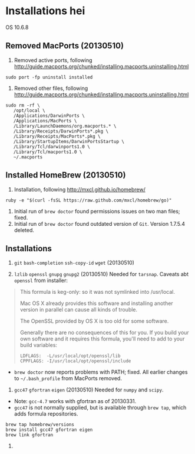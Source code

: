 # Installations hei

OS 10.6.8

## Removed MacPorts (20130510)
 1. Removed active ports, following http://guide.macports.org/chunked/installing.macports.uninstalling.html

 ```
sudo port -fp uninstall installed
```

 1. Removed other files, following http://guide.macports.org/chunked/installing.macports.uninstalling.html

 ```
sudo rm -rf \
    /opt/local \
    /Applications/DarwinPorts \
    /Applications/MacPorts \
    /Library/LaunchDaemons/org.macports.* \
    /Library/Receipts/DarwinPorts*.pkg \
    /Library/Receipts/MacPorts*.pkg \
    /Library/StartupItems/DarwinPortsStartup \
    /Library/Tcl/darwinports1.0 \
    /Library/Tcl/macports1.0 \
    ~/.macports
```

## Installed HomeBrew (20130510)

 1. Installation, following http://mxcl.github.io/homebrew/

 ```
ruby -e "$(curl -fsSL https://raw.github.com/mxcl/homebrew/go)"
```

 1. Initial run of `brew doctor` found permissions issues on two man files; fixed. 
 1. Initial run of `brew doctor` found outdated version of `Git`. Version 1.7.5.4 deleted.

## Installations

 1. `git` `bash-completion` `ssh-copy-id` `wget` (20130510)

 1. `lzlib` `openssl` `gnupg` `gnupg2` (20130510) Needed for `tarsnap`. Caveats abt `openssl` from installer:

 > This formula is keg-only: so it was not symlinked into /usr/local.
 > 
 > Mac OS X already provides this software and installing another version in
 > parallel can cause all kinds of trouble.
 > 
 > The OpenSSL provided by OS X is too old for some software.
 > 
 > Generally there are no consequences of this for you. If you build your
 > own software and it requires this formula, you'll need to add to your
 > build variables:
 > 
 >     LDFLAGS:  -L/usr/local/opt/openssl/lib
 >     CPPFLAGS: -I/usr/local/opt/openssl/include 
  * `brew doctor` now reports problems with PATH; fixed. All earlier changes to `~/.bash_profile` from MacPorts removed.

 1. `gcc47` `gfortran` `eigen` (20130510) Needed for `numpy` and `scipy`. 
  * Note: `gcc-4.7` works with gfortran as of 20130331.
  * `gcc47` is not normally supplied, but is available through `brew tap`, which adds formula repositories.

 ```
brew tap homebrew/versions
brew install gcc47 gfortran eigen
brew link gfortran
```

 1. 
